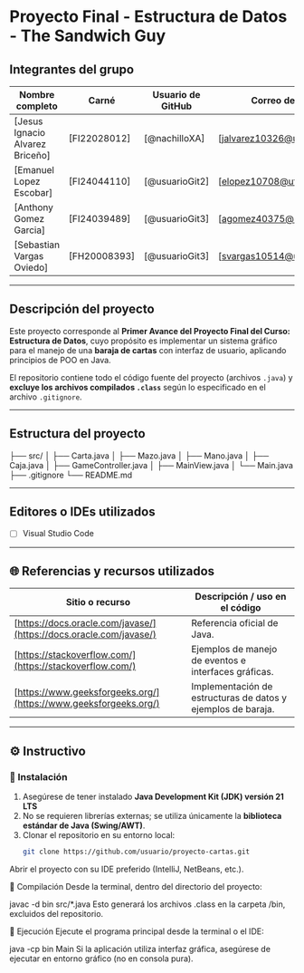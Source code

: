 # Proyecto Final - Estructura de Datos -  The Sandwich Guy 

## Integrantes del grupo
| Nombre completo | Carné | Usuario de GitHub | Correo de Git |
|------------------|-------|-------------------|----------------|
| [Jesus Ignacio Alvarez Briceño] | [FI22028012] | [@nachilloXA] | [jalvarez10326@ufide.ac.cr] |
| [Emanuel Lopez Escobar] | [FI24044110] | [@usuarioGit2] | [elopez10708@ufide.ac.cr] |
| [Anthony Gomez Garcia] | [FI24039489] | [@usuarioGit3] | [agomez40375@ufide.ac.cr] |
| [Sebastian Vargas Oviedo] | [FH20008393] | [@usuarioGit3] | [svargas10514@ufide.ac.cr] |

---

## Descripción del proyecto

Este proyecto corresponde al **Primer Avance del Proyecto Final del Curso: Estructura de Datos**, cuyo propósito es implementar un sistema gráfico para el manejo de una **baraja de cartas** con interfaz de usuario, aplicando principios de POO en Java.

El repositorio contiene todo el código fuente del proyecto (archivos `.java`) y **excluye los archivos compilados `.class`** según lo especificado en el archivo `.gitignore`.

---

## Estructura del proyecto

├── src/
│ ├── Carta.java
│ ├── Mazo.java
│ ├── Mano.java
│ ├── Caja.java
│ ├── GameController.java
│ ├── MainView.java
│ └── Main.java
├── .gitignore
└── README.md

---

## Editores o IDEs utilizados
- [ ] Visual Studio Code 

---

## 🌐 Referencias y recursos utilizados

| Sitio o recurso | Descripción / uso en el código |
|-----------------|-------------------------------|
| [https://docs.oracle.com/javase/](https://docs.oracle.com/javase/) | Referencia oficial de Java. |
| [https://stackoverflow.com/](https://stackoverflow.com/) | Ejemplos de manejo de eventos e interfaces gráficas. |
| [https://www.geeksforgeeks.org/](https://www.geeksforgeeks.org/) | Implementación de estructuras de datos y ejemplos de baraja. |

---

## ⚙️ Instructivo

### 🔹 Instalación
1. Asegúrese de tener instalado **Java Development Kit (JDK) versión 21 LTS**  
2. No se requieren librerías externas; se utiliza únicamente la **biblioteca estándar de Java (Swing/AWT)**.  
3. Clonar el repositorio en su entorno local:
   ```bash
   git clone https://github.com/usuario/proyecto-cartas.git
Abrir el proyecto con su IDE preferido (IntelliJ, NetBeans, etc.).

🔹 Compilación
Desde la terminal, dentro del directorio del proyecto:

javac -d bin src/*.java
Esto generará los archivos .class en la carpeta /bin, excluidos del repositorio.

🔹 Ejecución
Ejecute el programa principal desde la terminal o el IDE:

java -cp bin Main
Si la aplicación utiliza interfaz gráfica, asegúrese de ejecutar en entorno gráfico (no en consola pura).
